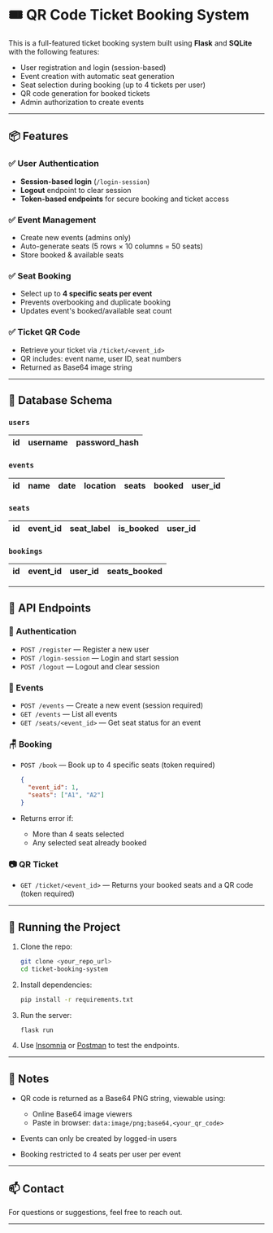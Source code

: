 


# 🎟️ QR Code Ticket Booking System

This is a full-featured ticket booking system built using **Flask** and **SQLite** with the following features:

- User registration and login (session-based)
- Event creation with automatic seat generation
- Seat selection during booking (up to 4 tickets per user)
- QR code generation for booked tickets
- Admin authorization to create events

---

## 📦 Features

### ✅ User Authentication
- **Session-based login** (`/login-session`)
- **Logout** endpoint to clear session
- **Token-based endpoints** for secure booking and ticket access

### ✅ Event Management
- Create new events (admins only)
- Auto-generate seats (5 rows × 10 columns = 50 seats)
- Store booked & available seats

### ✅ Seat Booking
- Select up to **4 specific seats per event**
- Prevents overbooking and duplicate booking
- Updates event's booked/available seat count

### ✅ Ticket QR Code
- Retrieve your ticket via `/ticket/<event_id>`
- QR includes: event name, user ID, seat numbers
- Returned as Base64 image string

---

## 🧱 Database Schema

### `users`
| id | username | password_hash |
|----|----------|----------------|

### `events`
| id | name | date | location | seats | booked | user_id |
|----|------|------|----------|--------|--------|---------|

### `seats`
| id | event_id | seat_label | is_booked | user_id |
|----|----------|------------|------------|----------|

### `bookings`
| id | event_id | user_id | seats_booked |
|----|----------|----------|----------------|

---

## 🧪 API Endpoints

### 🔐 Authentication

- `POST /register` — Register a new user  
- `POST /login-session` — Login and start session  
- `POST /logout` — Logout and clear session  

### 🎫 Events

- `POST /events` — Create a new event (session required)  
- `GET /events` — List all events  
- `GET /seats/<event_id>` — Get seat status for an event  

### 🪑 Booking

- `POST /book` — Book up to 4 specific seats (token required)  
  ```json
  {
    "event_id": 1,
    "seats": ["A1", "A2"]
  }

* Returns error if:

  * More than 4 seats selected
  * Any selected seat already booked

### 📷 QR Ticket

* `GET /ticket/<event_id>` — Returns your booked seats and a QR code (token required)

---

## 🚀 Running the Project

1. Clone the repo:

   ```bash
   git clone <your_repo_url>
   cd ticket-booking-system
   ```

2. Install dependencies:

   ```bash
   pip install -r requirements.txt
   ```

3. Run the server:

   ```bash
   flask run
   ```

4. Use [Insomnia](https://insomnia.rest/) or [Postman](https://www.postman.com/) to test the endpoints.

---

## 📌 Notes

* QR code is returned as a Base64 PNG string, viewable using:

  * Online Base64 image viewers
  * Paste in browser: `data:image/png;base64,<your_qr_code>`
* Events can only be created by logged-in users
* Booking restricted to 4 seats per user per event

---

## 📫 Contact

For questions or suggestions, feel free to reach out.

---

